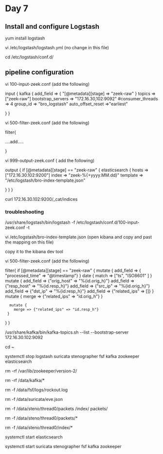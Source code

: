 # Day 7

## Install and configure Logstash

yum install logstash

vi /etc/logstash/logstash.yml   (no change in this file)

cd /etc/logstash/conf.d/


## pipeline configuration 


vi 100-input-zeek.conf  (add the following)


input {
  kafka {
    add_field => { "[@metadata][stage] => "zeek-raw" }
    topics => ["zeek-raw"] 
    bootstrap_servers => "172.16.30,102:9092"
    #consumer_threads => 4
    group_id => "bro_logstash"
    auto_offset_reset =>"earliest"

  }
}

vi 500-filter-zeek.conf  (add the following)

filter{

....add.....

}


vi 999-output-zeek.conf  ( add the following)


output {
  if [@metadata][stage] == "zeek-raw" {
    elasticsearch {
      hosts => ["172.16.30.102:9200"]
      index => "zeek-%{+yyyy.MM.dd}"
      template => "/etc/logstash/bro-index-template.json"


   
  }
 }
}


curl 172.16.30.102:9200/_cat/indices


### troubleshooting


/usr/share/logstash/bin/logstash -f /etc/logstash/conf.d/100-input-zeek.conf -t



vi /etc/logstash/bro-index-template.json (open kibana and copy and past the mapping on this file)



copy it to the kibana dev tool



vi 500-filter-zeek.conf  (add the following)

filter{
   if [@metadata][stage] == "zeek-raw" {
      mutate {
           add_field => { "processed_time" => "@timestamp"}
      }
      date { match => ["ts", "ISO8601" ] }
      mutate {
        add_field => {"orig_host" => "%{id.orig_h}"}
        add_field => {"resp_host" => "%{id.resp_h}"}
        add_field => {"src_ip" => "%{id.orig_h}"}
        add_field => {"dst_ip" => "%{id.resp_h}"}
        add_field => {"related_ips" => []}
      }
      mutate {
        merge => {"related_ips" => "id.orig_h"}
      }
      
      mutate {
        merge => {"related_ips" => "id.resp_h"}
     }
   }
}


/usr/share/kafka/bin/kafka-topics.sh --list --bootstrap-server 172.16.30.102:9092


cd ~

systemctl stop logstash suricata stenographer fsf kafka zookeeper elasticsearch

rm -rf /var/lib/zookeeper/version-2/

rm -rf /data/kafka/*

rm -f /data/fsf/logs/rockout.log

rm -f /data/suricata/eve.json

rm -f /data/steno/thread0/packets /index/ packets/

rm -f /data/steno/thread0/packets/*

rm -f /data/steno/thread0/index/*

systemctl start elasticsearch

systemctl start suricata stenographer fsf kafka zookeeper











